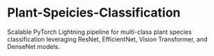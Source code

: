 # Plant-Speicies-Classification
Scalable PyTorch Lightning pipeline for multi-class plant species classification leveraging ResNet, EfficientNet, Vision Transformer, and DenseNet models.

